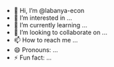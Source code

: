 - 👋 Hi, I’m @labanya-econ
- 👀 I’m interested in ...
- 🌱 I’m currently learning ...
- 💞️ I’m looking to collaborate on ...
- 📫 How to reach me ...
- 😄 Pronouns: ...
- ⚡ Fun fact: ...

<!---
labanya-econ/labanya-econ is a ✨ special ✨ repository because its `README.md` (this file) appears on your GitHub profile.
You can click the Preview link to take a look at your changes.
--->
